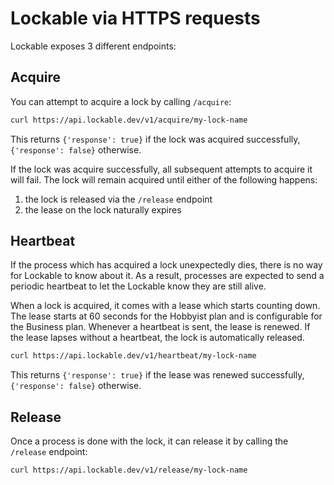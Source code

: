 # Lockable via HTTPS requests

Lockable exposes 3 different endpoints:

## Acquire
You can attempt to acquire a lock by calling `/acquire`:
```bash
curl https://api.lockable.dev/v1/acquire/my-lock-name
```
This returns `{'response': true}` if the lock was acquired successfully, `{'response': false}` otherwise.

If the lock was acquire successfully, all subsequent attempts to acquire it will fail. The lock will remain acquired until either of the following happens:
1. the lock is released via the `/release` endpoint
2. the lease on the lock naturally expires

## Heartbeat
If the process which has acquired a lock unexpectedly dies, there is no way for Lockable to know about it. As a result, processes are expected to send a periodic heartbeat to let the Lockable know they are still alive.

When a lock is acquired, it comes with a lease which starts counting down. The lease starts at 60 seconds for the Hobbyist plan and is configurable for the Business plan. Whenever a heartbeat is sent, the lease is renewed. If the lease lapses without a heartbeat, the lock is automatically released.

```bash
curl https://api.lockable.dev/v1/heartbeat/my-lock-name
```
This returns `{'response': true}` if the lease was renewed successfully, `{'response': false}` otherwise.

## Release
Once a process is done with the lock, it can release it by calling the `/release` endpoint:
```bash
curl https://api.lockable.dev/v1/release/my-lock-name
```
